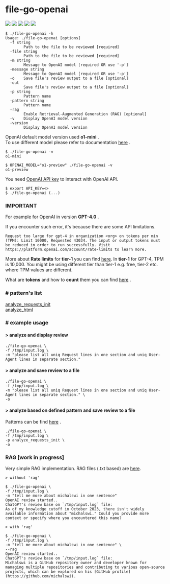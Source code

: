 # file-go-openai

![](https://img.shields.io/github/stars/michalswi/file-go-openai)
![](https://img.shields.io/github/issues/michalswi/file-go-openai)
![](https://img.shields.io/github/forks/michalswi/file-go-openai)
![](https://img.shields.io/github/last-commit/michalswi/file-go-openai)
![](https://img.shields.io/github/release/michalswi/file-go-openai)

```
$ ./file-go-openai -h
Usage: ./file-go-openai [options]
  -f string
    	Path to the file to be reviewed [required]
  -file string
    	Path to the file to be reviewed [required]
  -m string
    	Message to OpenAI model [required OR use '-p']
  -message string
    	Message to OpenAI model [required OR use '-p']
  -o	Save file's review output to a file [optional]
  -out
    	Save file's review output to a file [optional]
  -p string
    	Pattern name
  -pattern string
    	Pattern name
  -rag
    	Enable Retrieval-Augmented Generation (RAG) [optional]
  -v	Display OpenAI model version
  -version
    	Display OpenAI model version
```

OpenAI default model version used **o1-mini** .  
To use different model please refer to documentation [here](https://pkg.go.dev/github.com/sashabaranov/go-openai#pkg-constants) .
```
$ ./file-go-openai -v
o1-mini

$ OPENAI_MODEL="o1-preview" ./file-go-openai -v
o1-preview
```

You need [OpenAI API key](https://platform.openai.com/api-keys) to interact with OpenAI API.

```
$ export API_KEY=<>
$ ./file-go-openai (...)
```


### **IMPORTANT**  

For example for OpenAI in version **GPT-4.0** .

If you encounter such error, it's because there are some API limitations.
```
Request too large for gpt-4 in organization <org> on tokens per min (TPM): Limit 10000, Requested 43034. The input or output tokens must be reduced in order to run successfully. Visit https://platform.openai.com/account/rate-limits to learn more.
```
More about **Rate limits** for **tier-1** you can find [here](https://platform.openai.com/docs/guides/rate-limits/usage-tiers?context=tier-one). In **tier-1** for GPT-4, TPM is 10,000. You might be using different tier than tier-1 e.g. free, tier-2 etc. where TPM values are different.

What are **tokens** and how to **count** them you can find [here](https://help.openai.com/en/articles/4936856-what-are-tokens-and-how-to-count-them) .


### \# pattern's list

[analyze_requests_init](./patterns/analyze_requests_init/README.md)  
[analyze_html](./patterns/analyze_html/README.md)


### \# example usage

#### > analyze and display review
```
./file-go-openai \
-f /tmp/input.log \
-m "please list all uniq Request lines in one section and uniq User-Agent lines in separate section."
```

#### > analyze and save review to a file
```
./file-go-openai \
-f /tmp/input.log \
-m "please list all uniq Request lines in one section and uniq User-Agent lines in separate section." \
-o
```

#### > analyze based on defined pattern and save review to a file

Patterns can be find [here](./patterns/) .

```
./file-go-openai \
-f /tmp/input.log \
-p analyze_requests_init \
-o
```

### RAG [work in progress]

Very simple RAG implementation. RAG files (.txt based) are [here](./ragdata/).

```
> without 'rag'

$ ./file-go-openai \
-f /tmp/input.log \
-m "tell me more about michalswi in one sentence"
OpenAI review started..
ChatGPT's review base on `/tmp/input.log` file:
As of my knowledge cutoff in October 2023, there isn't widely available information about "michalswi." Could you provide more context or specify where you encountered this name?
```

```
> with 'rag'

$ ./file-go-openai \
-f /tmp/input.log \
-m "tell me more about michalswi in one sentence" \
--rag
OpenAI review started..
ChatGPT's review base on `/tmp/input.log` file:
Michalswi is a GitHub repository owner and developer known for managing multiple repositories and contributing to various open-source projects, which can be explored on his [GitHub profile](https://github.com/michalswi).
```
